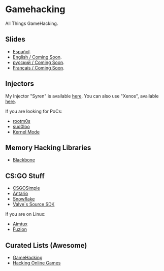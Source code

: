 ﻿# Gamehacking

All Things GameHacking.

## Slides

- [Español](https://docs.google.com/presentation/d/1CeG5NROWjmcwtdTje3JiJcpqPbIYlSrJJ8MGwgNbjdk/edit?usp=sharing).
- [English / Coming Soon](#).
- [русский / Coming Soon](#).
- [Français / Coming Soon](#).

## Injectors

My Injector "Syren" is available [here](https://github.com/M-T3K/Syren).
You can also use "Xenos", available [here](https://github.com/DarthTon/Xenos).

If you are looking for PoCs:
- [rootm0s](https://github.com/rootm0s/Injectors)
- [sud0loo](https://github.com/sud0loo/ProcessInjection)
- [Kernel Mode](https://github.com/alex9191/Kernel-dll-injector)

## Memory Hacking Libraries

- [Blackbone](https://github.com/DarthTon/Blackbone)

## CS:GO Stuff

- [CSGOSimple](https://github.com/spirthack/CSGOSimple)
- [Antario](https://github.com/Wando1423/Antario)
- [Snowflake](https://github.com/cyanidee/snowflake)
- [Valve´s Source SDK](https://github.com/ValveSoftware/source-sdk-2013)
  
If you are on Linux:

- [Aimtux](https://github.com/AimTuxOfficial/AimTux)
- [Fuzion](https://github.com/LWSS/Fuzion)

## Curated Lists (Awesome)

- [GameHacking](https://github.com/dsasmblr/game-hacking)
- [Hacking Online Games](https://github.com/dsasmblr/hacking-online-games)